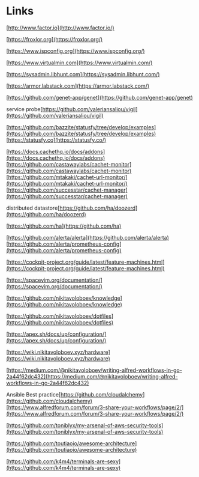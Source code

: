 # Links

[http://www.factor.io](http://www.factor.io/)  
  
[https://froxlor.org](https://froxlor.org/)  
  
[https://www.ispconfig.org](https://www.ispconfig.org/)  
  
[https://www.virtualmin.com](https://www.virtualmin.com/)  
  
[https://sysadmin.libhunt.com](https://sysadmin.libhunt.com/)  
  
[https://armor.labstack.com](https://armor.labstack.com/)  
  
[https://github.com/genet-app/genet](https://github.com/genet-app/genet)  
  
service probe[https://github.com/valeriansaliou/vigil](https://github.com/valeriansaliou/vigil)  
  
[https://github.com/bazzite/statusfy/tree/develop/examples](https://github.com/bazzite/statusfy/tree/develop/examples)  
[https://statusfy.co](https://statusfy.co/)  
  
[https://docs.cachethq.io/docs/addons](https://docs.cachethq.io/docs/addons)  
[https://github.com/castawaylabs/cachet-monitor](https://github.com/castawaylabs/cachet-monitor)  
[https://github.com/mtakaki/cachet-url-monitor/](https://github.com/mtakaki/cachet-url-monitor/)  
[https://github.com/successtar/cachet-manager](https://github.com/successtar/cachet-manager)  
  
distributed datastore[https://github.com/ha/doozerd](https://github.com/ha/doozerd)  
  
[https://github.com/ha](https://github.com/ha)  
  
[https://github.com/alerta/alerta](https://github.com/alerta/alerta)  
[https://github.com/alerta/prometheus-config](https://github.com/alerta/prometheus-config)  
  
[https://cockpit-project.org/guide/latest/feature-machines.html](https://cockpit-project.org/guide/latest/feature-machines.html)  
  
[https://spacevim.org/documentation/](https://spacevim.org/documentation/)  
  
[https://github.com/nikitavoloboev/knowledge](https://github.com/nikitavoloboev/knowledge)  
  
[https://github.com/nikitavoloboev/dotfiles](https://github.com/nikitavoloboev/dotfiles)  
  
[https://apex.sh/docs/up/configuration/](https://apex.sh/docs/up/configuration/)  
  
[https://wiki.nikitavoloboev.xyz/hardware](https://wiki.nikitavoloboev.xyz/hardware)  
  
[https://medium.com/@nikitavoloboev/writing-alfred-workflows-in-go-2a44f62dc432](https://medium.com/@nikitavoloboev/writing-alfred-workflows-in-go-2a44f62dc432)  
  
  
Ansible Best practice[https://github.com/cloudalchemy](https://github.com/cloudalchemy)  
[https://www.alfredforum.com/forum/3-share-your-workflows/page/2/](https://www.alfredforum.com/forum/3-share-your-workflows/page/2/)  
  
  
[https://github.com/toniblyx/my-arsenal-of-aws-security-tools](https://github.com/toniblyx/my-arsenal-of-aws-security-tools)  
  
[https://github.com/toutiaoio/awesome-architecture](https://github.com/toutiaoio/awesome-architecture)  
  
[https://github.com/k4m4/terminals-are-sexy](https://github.com/k4m4/terminals-are-sexy)  
  
  
  


